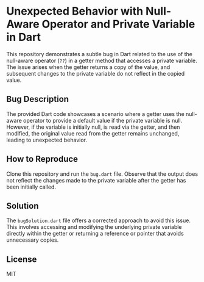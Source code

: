 # Unexpected Behavior with Null-Aware Operator and Private Variable in Dart

This repository demonstrates a subtle bug in Dart related to the use of the null-aware operator (`??`) in a getter method that accesses a private variable.  The issue arises when the getter returns a copy of the value, and subsequent changes to the private variable do not reflect in the copied value.

## Bug Description
The provided Dart code showcases a scenario where a getter uses the null-aware operator to provide a default value if the private variable is null.  However, if the variable is initially null, is read via the getter, and then modified, the original value read from the getter remains unchanged, leading to unexpected behavior.

## How to Reproduce
Clone this repository and run the `bug.dart` file. Observe that the output does not reflect the changes made to the private variable after the getter has been initially called.

## Solution
The `bugSolution.dart` file offers a corrected approach to avoid this issue. This involves accessing and modifying the underlying private variable directly within the getter or returning a reference or pointer that avoids unnecessary copies.

## License
MIT